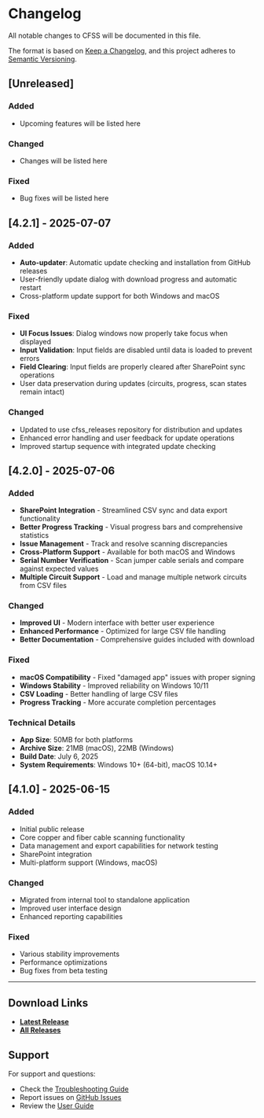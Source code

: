 # Changelog

All notable changes to CFSS will be documented in this file.

The format is based on [Keep a Changelog](https://keepachangelog.com/en/1.0.0/),
and this project adheres to [Semantic Versioning](https://semver.org/spec/v2.0.0.html).

## [Unreleased]

### Added
- Upcoming features will be listed here

### Changed
- Changes will be listed here

### Fixed
- Bug fixes will be listed here

## [4.2.1] - 2025-07-07

### Added
- **Auto-updater**: Automatic update checking and installation from GitHub releases
- User-friendly update dialog with download progress and automatic restart
- Cross-platform update support for both Windows and macOS

### Fixed
- **UI Focus Issues**: Dialog windows now properly take focus when displayed
- **Input Validation**: Input fields are disabled until data is loaded to prevent errors
- **Field Clearing**: Input fields are properly cleared after SharePoint sync operations
- User data preservation during updates (circuits, progress, scan states remain intact)

### Changed
- Updated to use cfss_releases repository for distribution and updates
- Enhanced error handling and user feedback for update operations
- Improved startup sequence with integrated update checking

## [4.2.0] - 2025-07-06

### Added
- **SharePoint Integration** - Streamlined CSV sync and data export functionality
- **Better Progress Tracking** - Visual progress bars and comprehensive statistics
- **Issue Management** - Track and resolve scanning discrepancies
- **Cross-Platform Support** - Available for both macOS and Windows
- **Serial Number Verification** - Scan jumper cable serials and compare against expected values
- **Multiple Circuit Support** - Load and manage multiple network circuits from CSV files

### Changed
- **Improved UI** - Modern interface with better user experience
- **Enhanced Performance** - Optimized for large CSV file handling
- **Better Documentation** - Comprehensive guides included with download

### Fixed
- **macOS Compatibility** - Fixed "damaged app" issues with proper signing
- **Windows Stability** - Improved reliability on Windows 10/11
- **CSV Loading** - Better handling of large CSV files
- **Progress Tracking** - More accurate completion percentages

### Technical Details
- **App Size**: 50MB for both platforms
- **Archive Size**: 21MB (macOS), 22MB (Windows)
- **Build Date**: July 6, 2025
- **System Requirements**: Windows 10+ (64-bit), macOS 10.14+

## [4.1.0] - 2025-06-15

### Added
- Initial public release
- Core copper and fiber cable scanning functionality
- Data management and export capabilities for network testing
- SharePoint integration
- Multi-platform support (Windows, macOS)

### Changed
- Migrated from internal tool to standalone application
- Improved user interface design
- Enhanced reporting capabilities

### Fixed
- Various stability improvements
- Performance optimizations
- Bug fixes from beta testing

---

## Download Links

- **[Latest Release](https://github.com/rc91470/cfss_releases/releases/latest)**
- **[All Releases](https://github.com/rc91470/cfss_releases/releases)**

## Support

For support and questions:
- Check the [Troubleshooting Guide](documentation/troubleshooting.md)
- Report issues on [GitHub Issues](https://github.com/rc91470/cfss_releases/issues)
- Review the [User Guide](documentation/user_guide.md)
